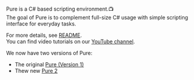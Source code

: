 Pure is a C# based scripting environment.📺  
The goal of Pure is to complement full-size C# usage with simple scripting interface for everyday tasks.

For more details, see [README](https://github.com/Pure-the-Language/Pure/blob/main/README.md).  
You can find video tutorials on our [YouTube channel](https://www.youtube.com/@PureTheLanguage).

We now have two versions of Pure:
* The original [Pure (Version 1)](https://github.com/Pure-the-Language/Pure)
* Thew new [Pure 2](https://github.com/Pure-the-Language/Pure2)
